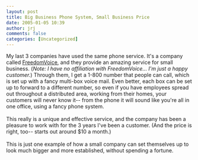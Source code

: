 ```yaml
---
layout: post
title: Big Business Phone System, Small Business Price
date: 2005-01-05 10:39
author: jrj
comments: false
categories: [Uncategorized]
---
```

My last 3 companies have used the same phone service. It's a company called <a href="http://www.freedomvoice.com/" target="_blank">FreedomVoice</a>, and they provide an amazing service for small business. (*Note: I have no affiliation with FreedomVoice... I'm just a happy customer.*) Through them, I get a 1-800 number that people can call, which is set up with a fancy multi-box voice mail. Even better, each box can be set up to forward to a different number, so even if you have employees spread out throughout a distributed area, working from their homes, your customers will never know it-- from the phone it will sound like you're all in one office, using a fancy phone system.<br /><br />This really is a unique and effective service, and the company has been a pleasure to work with for the 3 years I've been a customer. (And the price is right, too-- starts out around $10 a month.)<br /><br />This is just one example of how a small company can set themselves up to look much bigger and more established, without spending a fortune.
